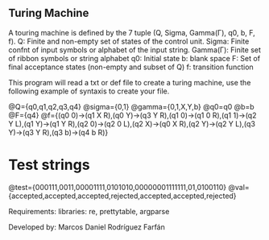 ## Turing Machine

A touring machine is defined by the 7 tuple (Q, Sigma, Gamma(Γ), q0, b, F, f).
Q: Finite and non-empty set of states of the control unit.
Sigma: Finite confnt of input symbols or alphabet of the input string.
Gamma(Γ): Finite set of ribbon symbols or string alphabet
q0: Initial state
b: blank space
F: Set of final acceptance states (non-empty and subset of Q)
f: transition function

This program will read a txt or def file to create a turing machine, use the following example of syntaxis to create your file.

@Q={q0,q1,q2,q3,q4}
@sigma={0,1}
@gamma={0,1,X,Y,b}
@q0=q0
@b=b
@F={q4}
@f={(q0 0)->(q1 X R),(q0 Y)->(q3 Y R),(q1 0)->(q1 0 R),(q1 1)->(q2 Y L),(q1 Y)->(q1 Y R),(q2 0)->(q2 0 L),(q2 X)->(q0 X R),(q2 Y)->(q2 Y L),(q3 Y)->(q3 Y R),(q3 b)->(q4 b R)}

# Test strings
@test={000111,0011,00001111,0101010,00000001111111,01,0100110}
@val={accepted,accepted,accepted,rejected,accepted,accepted,rejected}

Requirements:
libraries: re, prettytable, argparse


Developed by: Marcos Daniel Rodríguez Farfán
